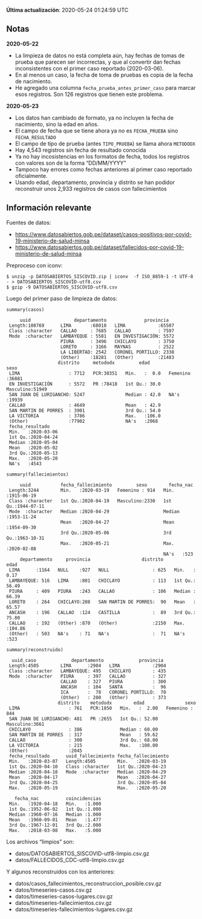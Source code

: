 **Última actualización**: 2020-05-24 01:24:59 UTC

Notas
-----

**2020-05-22**

-   La limpieza de datos no está completa aún, hay fechas de tomas de
    prueba que parecen ser incorrectas, y que al convertir dan fechas
    inconsistentes con el primer caso reportado (2020-03-06).
-   En al menos un caso, la fecha de toma de pruebas es copia de la
    fecha de nacimiento.
-   He agregado una columna `fecha_prueba_antes_primer_caso` para marcar
    esos registros. Son 126 registros que tienen este problema.

**2020-05-23**

-   Los datos han cambiado de formato, ya no incluyen la fecha de
    nacimiento, sino la edad en años.
-   El campo de fecha que se tiene ahora ya no es `FECHA_PRUEBA` sino
    `FECHA_RESULTADO`
-   El campo de tipo de prueba (antes `TIPO_PRUEBA`) se llama ahora
    `METODODX`
-   Hay 4,543 registros sin fecha de resultado conocida
-   Ya no hay incosistencias en los formatos de fecha, todos los
    registros con valores son de la forma “DD/MM/YYYY”
-   Tampoco hay errores como fechas anteriores al primer caso reportado
    oficialmente.
-   Usando edad, departamento, provincia y distrito se han podidor
    reconstruir unos 2,933 registros de casos con fallecimientos

Información relevante
---------------------

Fuentes de datos:

-   <a href="https://www.datosabiertos.gob.pe/dataset/casos-positivos-por-covid-19-ministerio-de-salud-minsa" class="uri">https://www.datosabiertos.gob.pe/dataset/casos-positivos-por-covid-19-ministerio-de-salud-minsa</a>
-   <a href="https://www.datosabiertos.gob.pe/dataset/fallecidos-por-covid-19-ministerio-de-salud-minsa" class="uri">https://www.datosabiertos.gob.pe/dataset/fallecidos-por-covid-19-ministerio-de-salud-minsa</a>

Preproceso con iconv:

    $ unzip -p DATOSABIERTOS_SISCOVID.zip | iconv  -f ISO_8859-1 -t UTF-8 - > DATOSABIERTOS_SISCOVID-utf8.csv
    $ gzip -9 DATOSABIERTOS_SISCOVID-utf8.csv

Luego del primer paso de limpieza de datos:

    summary(casos)

         uuid                departamento              provincia    
     Length:108769      LIMA       :68018   LIMA            :65507  
     Class :character   CALLAO     : 7685   CALLAO          : 7597  
     Mode  :character   LAMBAYEQUE : 5581   EN INVESTIGACIÓN: 5572  
                        PIURA      : 3496   CHICLAYO        : 3750  
                        LORETO     : 3166   MAYNAS          : 2522  
                        LA LIBERTAD: 2542   CORONEL PORTILLO: 2338  
                        (Other)    :18281   (Other)         :21483  
                       distrito     metododx         edad              sexo      
     LIMA                  : 7712   PCR:30351   Min.   :  0.0   Femenino :36881  
     EN INVESTIGACIÓN      : 5572   PR :78418   1st Qu.: 30.0   Masculino:51949  
     SAN JUAN DE LURIGANCHO: 5247               Median : 42.0   NA's     :19939  
     CALLAO                : 4649               Mean   : 42.9                    
     SAN MARTIN DE PORRES  : 3901               3rd Qu.: 54.0                    
     LA VICTORIA           : 3786               Max.   :106.0                    
     (Other)               :77902               NA's   :2068                     
     fecha_resultado     
     Min.   :2020-03-06  
     1st Qu.:2020-04-24  
     Median :2020-05-04  
     Mean   :2020-05-02  
     3rd Qu.:2020-05-13  
     Max.   :2020-05-20  
     NA's   :4543        

    summary(fallecimientos)

         uuid           fecha_fallecimiento         sexo        fecha_nac         
     Length:3244        Min.   :2020-03-19   Femenino : 914   Min.   :1915-06-19  
     Class :character   1st Qu.:2020-04-19   Masculino:2330   1st Qu.:1944-07-11  
     Mode  :character   Median :2020-04-29                    Median :1953-11-24  
                        Mean   :2020-04-27                    Mean   :1954-09-30  
                        3rd Qu.:2020-05-06                    3rd Qu.:1963-10-31  
                        Max.   :2020-05-21                    Max.   :2020-02-08  
                                                              NA's   :523         
         departamento     provincia                   distrito         edad       
     LIMA      :1164   NULL    :927   NULL                : 625   Min.   :  0.17  
     LAMBAYEQUE: 516   LIMA    :801   CHICLAYO            : 113   1st Qu.: 56.49  
     PIURA     : 409   PIURA   :243   CALLAO              : 106   Median : 66.39  
     LORETO    : 264   CHICLAYO:208   SAN MARTIN DE PORRES:  90   Mean   : 65.57  
     ANCASH    : 196   CALLAO  :124   CASTILLA            :  89   3rd Qu.: 75.80  
     CALLAO    : 192   (Other) :870   (Other)             :2150   Max.   :104.86  
     (Other)   : 503   NA's    : 71   NA's                :  71   NA's   :523     

    summary(reconstruido)

      uuid_caso             departamento             provincia   
     Length:4505        LIMA      :2904   LIMA            :2904  
     Class :character   LAMBAYEQUE: 495   CHICLAYO        : 435  
     Mode  :character   PIURA     : 397   CALLAO          : 327  
                        CALLAO    : 327   PIURA           : 300  
                        ANCASH    : 104   SANTA           :  96  
                        ICA       :  78   CORONEL PORTILLO:  70  
                        (Other)   : 200   (Other)         : 373  
                       distrito    metododx        edad               sexo     
     LIMA                  : 761   PCR:1850   Min.   :  2.00   Femenino : 844  
     SAN JUAN DE LURIGANCHO: 481   PR :2655   1st Qu.: 52.00   Masculino:3661  
     CHICLAYO              : 386              Median : 60.00                   
     SAN MARTIN DE PORRES  : 317              Mean   : 59.62                   
     CALLAO                : 300              3rd Qu.: 68.00                   
     LA VICTORIA           : 215              Max.   :100.00                   
     (Other)               :2045                                               
     fecha_resultado      uuid_fallecimiento fecha_fallecimiento 
     Min.   :2020-03-07   Length:4505        Min.   :2020-03-19  
     1st Qu.:2020-04-10   Class :character   1st Qu.:2020-04-23  
     Median :2020-04-18   Mode  :character   Median :2020-04-29  
     Mean   :2020-04-17                      Mean   :2020-04-27  
     3rd Qu.:2020-04-25                      3rd Qu.:2020-05-04  
     Max.   :2020-05-19                      Max.   :2020-05-20  
                                                                 
       fecha_nac          coincidencias  
     Min.   :1920-04-18   Min.   :1.000  
     1st Qu.:1952-06-02   1st Qu.:1.000  
     Median :1960-07-16   Median :1.000  
     Mean   :1960-09-01   Mean   :1.477  
     3rd Qu.:1967-12-01   3rd Qu.:2.000  
     Max.   :2018-03-08   Max.   :5.000  
                                         

Los archivos “limpios” son:

-   datos/DATOSABIERTOS\_SISCOVID-utf8-limpio.csv.gz
-   datos/FALLECIDOS\_CDC-utf8-limpio.csv.gz

Y algunos reconstruidos con los anteriores:

-   datos/casos\_fallecimientos\_reconstruccion\_posible.csv.gz
-   datos/timeseries-casos.csv.gz
-   datos/timeseries-casos-lugares.csv.gz
-   datos/timeseries-fallecimientos.csv.gz
-   datos/timeseries-fallecimientos-lugares.csv.gz
